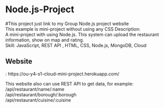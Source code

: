 <h1>Node.js-Project</h1></n>

#This project just link to my Group Node.js project website<br/>
This example is mini-project without using any CSS Description:<br/>
A mini-project with using Node.js. This system can upload the restaurant information, show on map and rating.<br/>
Skill: JavaScript, REST API , HTML, CSS, Node.js, MongoDB, Cloud<br/>

<h2>Website</h2>: https://ou-y4-s1-cloud-mini-project.herokuapp.com/ <br/>

This website also can use REST API to get data, for example: <br/>
/api/restaurant/name/:name<br/>
/api/restaurant/borough/:borough<br/>
/api/restaurant/cuisine/:cuisine<br/>
